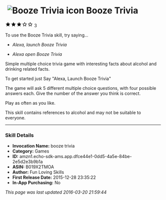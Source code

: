 # &nbsp;<img src="https://github.com/dale3h/alexa-skills-list/raw/master/skills/booze-trivia/B019X2TMOA/app_icon" alt="Booze Trivia icon" width="36"> Booze Trivia
![3 stars](../../../images/ic_star_black_18dp_1x.png)![3 stars](../../../images/ic_star_black_18dp_1x.png)![3 stars](../../../images/ic_star_black_18dp_1x.png)![3 stars](../../../images/ic_star_border_black_18dp_1x.png)![3 stars](../../../images/ic_star_border_black_18dp_1x.png) 3

To use the Booze Trivia skill, try saying...

* *Alexa, launch Booze Trivia*

* *Alexa open Booze Trivia*

Simple multiple choice trivia game with interesting facts about alcohol and drinking related facts.

To get started just Say "Alexa, Launch Booze Trivia"

The game will ask 5 different multiple choice questions, with four possible answers each. Give the number of the answer you think is correct.

Play as often as you like.

This skill contains references to alcohol and may not be suitable to everyone.

***

### Skill Details

* **Invocation Name:** booze trivia
* **Category:** Games
* **ID:** amzn1.echo-sdk-ams.app.dfce44e1-0dd5-4a5e-84be-2e5d2e3b9b1a
* **ASIN:** B019X2TMOA
* **Author:** Fun Loving Skills
* **First Release Date:** 2015-12-28 23:35:22
* **In-App Purchasing:** No

*This page was last updated 2016-03-20 21:59:44*
